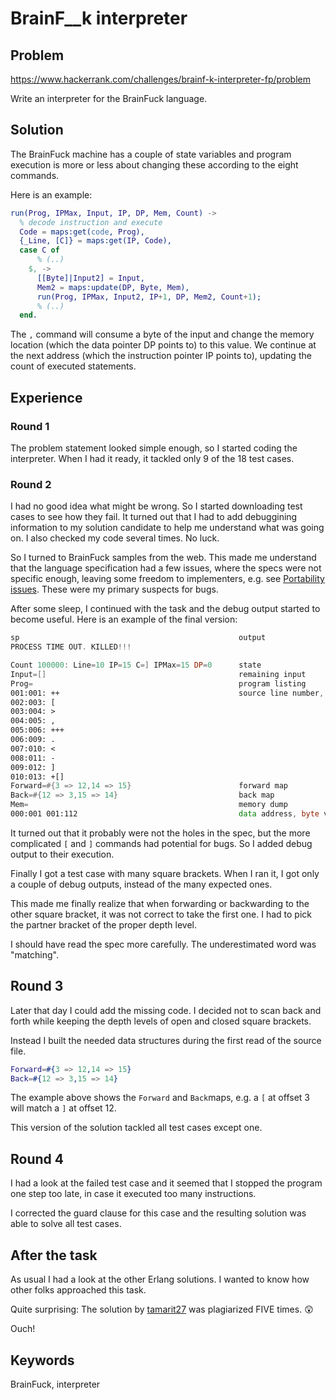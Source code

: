 # BrainF__k interpreter

## Problem
https://www.hackerrank.com/challenges/brainf-k-interpreter-fp/problem

Write an interpreter for the BrainFuck language.

## Solution
The BrainFuck machine has a couple of state variables 
and program execution is more or less
about changing these according to the eight commands.

Here is an example:
```Erlang
run(Prog, IPMax, Input, IP, DP, Mem, Count) ->
  % decode instruction and execute
  Code = maps:get(code, Prog),
  {_Line, [C]} = maps:get(IP, Code),
  case C of
      % (..)
    $, ->
      [[Byte]|Input2] = Input,
      Mem2 = maps:update(DP, Byte, Mem),
      run(Prog, IPMax, Input2, IP+1, DP, Mem2, Count+1);
      % (..)
  end.
```
The `,` command will consume a byte of the input and change the memory location (which the data pointer DP points to)
to this value. 
We continue at the next address (which the instruction pointer IP points to), updating the count
of executed statements.

## Experience

### Round 1
The problem statement looked simple enough, so I started coding the interpreter.
When I had it ready, it tackled only 9 of the 18 test cases. 

### Round 2
I had no good idea what might be wrong. So I started downloading test cases to see how they fail.
It turned out that I had to add debuggining information to my solution candidate to help me 
understand what was going on.
I also checked my code several times. No luck.

So I turned to BrainFuck samples from the web.
This made me understand that the language specification had a few issues, where the specs were
not specific enough, leaving some freedom to implementers,
e.g. see [Portability issues](https://en.wikipedia.org/wiki/Brainfuck#Portability_issues).
These were my primary suspects for bugs. 

After some sleep, I continued with the task and the debug output started to become useful. 
Here is an example of the final version:

```asm
sp                                                 output
PROCESS TIME OUT. KILLED!!!

Count 100000: Line=10 IP=15 C=] IPMax=15 DP=0      state
Input=[]                                           remaining input
Prog=                                              program listing
001:001: ++                                        source line number, instruction address, instructions
002:003: [
003:004: >
004:005: ,
005:006: +++
006:009: .
007:010: <
008:011: -
009:012: ]
010:013: +[]
Forward=#{3 => 12,14 => 15}                        forward map
Back=#{12 => 3,15 => 14}                           back map
Mem=                                               memory dump
000:001 001:112                                    data address, byte value
```

It turned out that it probably were not the holes in the spec, but the more complicated `[` and `]` commands had
potential for bugs. So I added debug output to their execution.

Finally I got a test case with many square brackets.
When I ran it, I got only a couple of debug outputs, instead of the many expected ones.

This made me finally realize that when forwarding or backwarding to the other square bracket, it was
not correct to take the first one. I had to pick the partner bracket of the proper depth level.

I should have read the spec more carefully. The underestimated word was "matching".

## Round 3
Later that day I could add the missing code. I decided not to scan back and forth while keeping the depth levels
of open and closed square brackets. 

Instead I built the needed data structures during the first read of the source file.

```erlang
Forward=#{3 => 12,14 => 15}
Back=#{12 => 3,15 => 14}
```

The example above shows the `Forward` and `Back`maps, e.g. a `[` at offset 3 will match a `]` at offset 12.

This version of the solution tackled all test cases except one.

## Round 4
I had a look at the failed test case and it seemed that I stopped the program one step too late, in case it
executed too many instructions.

I corrected the guard clause for this case and the resulting solution was able to solve all test cases.

## After the task
As usual I had a look at the other Erlang solutions. I wanted to know how other folks approached this task.

Quite surprising: The solution by [tamarit27](https://www.hackerrank.com/tamarit27) was plagiarized FIVE times. :astonished:

Ouch!

## Keywords
BrainFuck, interpreter
